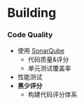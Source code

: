 # Building



### Code Quality 

* 使用 [SonarQube](https://www.sonarqube.org/)
  * 代码质量&评分
  * 单元测试覆盖率
* 性能测试
* **黑少评分**
  * 构建代码评分体系





